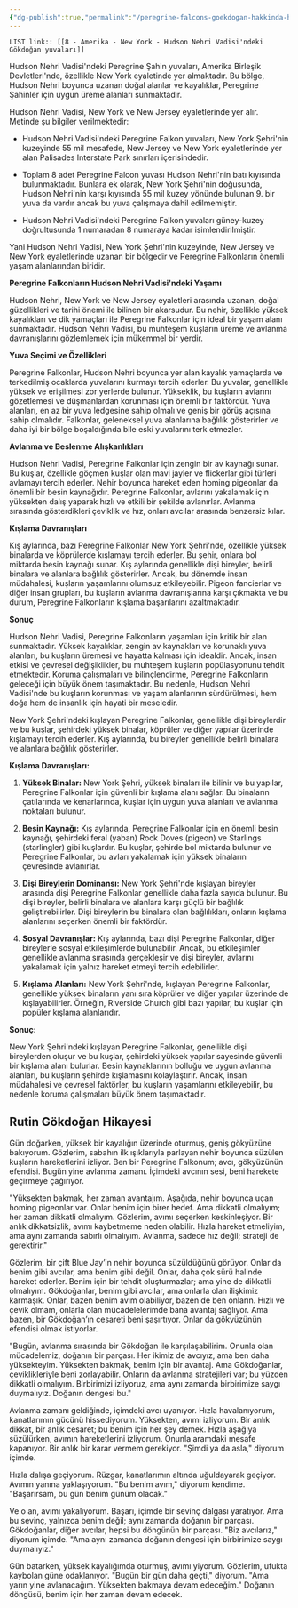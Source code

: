 ```yaml
---
{"dg-publish":true,"permalink":"/peregrine-falcons-goekdogan-hakkinda-hersey/goekdogan-sss/8-amerika-new-york-hudson-nehri-vadisi-ndeki-goekdogan-yuvalari/"}
---
```


`LIST link:: [[8 - Amerika - New York - Hudson Nehri Vadisi'ndeki Gökdoğan yuvaları]] `

Hudson Nehri Vadisi'ndeki Peregrine Şahin yuvaları, Amerika Birleşik Devletleri'nde, özellikle New York eyaletinde yer almaktadır. Bu bölge, Hudson Nehri boyunca uzanan doğal alanlar ve kayalıklar, Peregrine Şahinler için uygun üreme alanları sunmaktadır.

Hudson Nehri Vadisi, New York ve New Jersey eyaletlerinde yer alır. Metinde şu bilgiler verilmektedir:

- Hudson Nehri Vadisi'ndeki Peregrine Falkon yuvaları, New York Şehri'nin kuzeyinde 55 mil mesafede, New Jersey ve New York eyaletlerinde yer alan Palisades Interstate Park sınırları içerisindedir. 

- Toplam 8 adet Peregrine Falcon yuvası Hudson Nehri'nin batı kıyısında bulunmaktadır. Bunlara ek olarak, New York Şehri'nin doğusunda, Hudson Nehri'nin karşı kıyısında 55 mil kuzey yönünde bulunan 9. bir yuva da vardır ancak bu yuva çalışmaya dahil edilmemiştir.

- Hudson Nehri Vadisi'ndeki Peregrine Falkon yuvaları güney-kuzey doğrultusunda 1 numaradan 8 numaraya kadar isimlendirilmiştir.

Yani Hudson Nehri Vadisi, New York Şehri'nin kuzeyinde, New Jersey ve New York eyaletlerinde uzanan bir bölgedir ve Peregrine Falkonların önemli yaşam alanlarından biridir.

**Peregrine Falkonların Hudson Nehri Vadisi'ndeki Yaşamı**

Hudson Nehri, New York ve New Jersey eyaletleri arasında uzanan, doğal güzellikleri ve tarihi önemi ile bilinen bir akarsudur. Bu nehir, özellikle yüksek kayalıkları ve dik yamaçları ile Peregrine Falkonlar için ideal bir yaşam alanı sunmaktadır. Hudson Nehri Vadisi, bu muhteşem kuşların üreme ve avlanma davranışlarını gözlemlemek için mükemmel bir yerdir.

**Yuva Seçimi ve Özellikleri**

Peregrine Falkonlar, Hudson Nehri boyunca yer alan kayalık yamaçlarda ve terkedilmiş ocaklarda yuvalarını kurmayı tercih ederler. Bu yuvalar, genellikle yüksek ve erişilmesi zor yerlerde bulunur. Yükseklik, bu kuşların avlarını gözetlemesi ve düşmanlardan korunması için önemli bir faktördür. Yuva alanları, en az bir yuva ledgesine sahip olmalı ve geniş bir görüş açısına sahip olmalıdır. Falkonlar, geleneksel yuva alanlarına bağlılık gösterirler ve daha iyi bir bölge boşaldığında bile eski yuvalarını terk etmezler.

**Avlanma ve Beslenme Alışkanlıkları**

Hudson Nehri Vadisi, Peregrine Falkonlar için zengin bir av kaynağı sunar. Bu kuşlar, özellikle göçmen kuşlar olan mavi jayler ve flickerlar gibi türleri avlamayı tercih ederler. Nehir boyunca hareket eden homing pigeonlar da önemli bir besin kaynağıdır. Peregrine Falkonlar, avlarını yakalamak için yüksekten dalış yaparak hızlı ve etkili bir şekilde avlanırlar. Avlanma sırasında gösterdikleri çeviklik ve hız, onları avcılar arasında benzersiz kılar.

**Kışlama Davranışları**

Kış aylarında, bazı Peregrine Falkonlar New York Şehri'nde, özellikle yüksek binalarda ve köprülerde kışlamayı tercih ederler. Bu şehir, onlara bol miktarda besin kaynağı sunar. Kış aylarında genellikle dişi bireyler, belirli binalara ve alanlara bağlılık gösterirler. Ancak, bu dönemde insan müdahalesi, kuşların yaşamlarını olumsuz etkileyebilir. Pigeon fancierlar ve diğer insan grupları, bu kuşların avlanma davranışlarına karşı çıkmakta ve bu durum, Peregrine Falkonların kışlama başarılarını azaltmaktadır.

**Sonuç**

Hudson Nehri Vadisi, Peregrine Falkonların yaşamları için kritik bir alan sunmaktadır. Yüksek kayalıklar, zengin av kaynakları ve korunaklı yuva alanları, bu kuşların üremesi ve hayatta kalması için idealdir. Ancak, insan etkisi ve çevresel değişiklikler, bu muhteşem kuşların popülasyonunu tehdit etmektedir. Koruma çalışmaları ve bilinçlendirme, Peregrine Falkonların geleceği için büyük önem taşımaktadır. Bu nedenle, Hudson Nehri Vadisi'nde bu kuşların korunması ve yaşam alanlarının sürdürülmesi, hem doğa hem de insanlık için hayati bir meseledir.

New York Şehri'ndeki kışlayan Peregrine Falkonlar, genellikle dişi bireylerdir ve bu kuşlar, şehirdeki yüksek binalar, köprüler ve diğer yapılar üzerinde kışlamayı tercih ederler. Kış aylarında, bu bireyler genellikle belirli binalara ve alanlara bağlılık gösterirler. 

**Kışlama Davranışları:**

1. **Yüksek Binalar:** New York Şehri, yüksek binaları ile bilinir ve bu yapılar, Peregrine Falkonlar için güvenli bir kışlama alanı sağlar. Bu binaların çatılarında ve kenarlarında, kuşlar için uygun yuva alanları ve avlanma noktaları bulunur.

2. **Besin Kaynağı:** Kış aylarında, Peregrine Falkonlar için en önemli besin kaynağı, şehirdeki feral (yaban) Rock Doves (pigeon) ve Starlings (starlingler) gibi kuşlardır. Bu kuşlar, şehirde bol miktarda bulunur ve Peregrine Falkonlar, bu avları yakalamak için yüksek binaların çevresinde avlanırlar.

3. **Dişi Bireylerin Dominansı:** New York Şehri'nde kışlayan bireyler arasında dişi Peregrine Falkonlar genellikle daha fazla sayıda bulunur. Bu dişi bireyler, belirli binalara ve alanlara karşı güçlü bir bağlılık geliştirebilirler. Dişi bireylerin bu binalara olan bağlılıkları, onların kışlama alanlarını seçerken önemli bir faktördür.

4. **Sosyal Davranışlar:** Kış aylarında, bazı dişi Peregrine Falkonlar, diğer bireylerle sosyal etkileşimlerde bulunabilir. Ancak, bu etkileşimler genellikle avlanma sırasında gerçekleşir ve dişi bireyler, avlarını yakalamak için yalnız hareket etmeyi tercih edebilirler.

5. **Kışlama Alanları:** New York Şehri'nde, kışlayan Peregrine Falkonlar, genellikle yüksek binaların yanı sıra köprüler ve diğer yapılar üzerinde de kışlayabilirler. Örneğin, Riverside Church gibi bazı yapılar, bu kuşlar için popüler kışlama alanlarıdır.

**Sonuç:**

New York Şehri'ndeki kışlayan Peregrine Falkonlar, genellikle dişi bireylerden oluşur ve bu kuşlar, şehirdeki yüksek yapılar sayesinde güvenli bir kışlama alanı bulurlar. Besin kaynaklarının bolluğu ve uygun avlanma alanları, bu kuşların şehirde kışlamasını kolaylaştırır. Ancak, insan müdahalesi ve çevresel faktörler, bu kuşların yaşamlarını etkileyebilir, bu nedenle koruma çalışmaları büyük önem taşımaktadır.

## Rutin Gökdoğan Hikayesi

Gün doğarken, yüksek bir kayalığın üzerinde oturmuş, geniş gökyüzüne bakıyorum. Gözlerim, sabahın ilk ışıklarıyla parlayan nehir boyunca süzülen kuşların hareketlerini izliyor. Ben bir Peregrine Falkonum; avcı, gökyüzünün efendisi. Bugün yine avlanma zamanı. İçimdeki avcının sesi, beni harekete geçirmeye çağırıyor. 

"Yüksekten bakmak, her zaman avantajım. Aşağıda, nehir boyunca uçan homing pigeonlar var. Onlar benim için birer hedef. Ama dikkatli olmalıyım; her zaman dikkatli olmalıyım. Gözlerim, avımı seçerken keskinleşiyor. Bir anlık dikkatsizlik, avımı kaybetmeme neden olabilir. Hızla hareket etmeliyim, ama aynı zamanda sabırlı olmalıyım. Avlanma, sadece hız değil; strateji de gerektirir."

Gözlerim, bir çift Blue Jay’in nehir boyunca süzüldüğünü görüyor. Onlar da benim gibi avcılar, ama benim gibi değil. Onlar, daha çok sürü halinde hareket ederler. Benim için bir tehdit oluşturmazlar; ama yine de dikkatli olmalıyım. Gökdoğanlar, benim gibi avcılar, ama onlarla olan ilişkimiz karmaşık. Onlar, bazen benim avım olabiliyor, bazen de ben onların. Hızlı ve çevik olmam, onlarla olan mücadelelerimde bana avantaj sağlıyor. Ama bazen, bir Gökdoğan’ın cesareti beni şaşırtıyor. Onlar da gökyüzünün efendisi olmak istiyorlar.

"Bugün, avlanma sırasında bir Gökdoğan ile karşılaşabilirim. Onunla olan mücadelemiz, doğanın bir parçası. Her ikimiz de avcıyız, ama ben daha yüksekteyim. Yüksekten bakmak, benim için bir avantaj. Ama Gökdoğanlar, çeviklikleriyle beni zorlayabilir. Onların da avlanma stratejileri var; bu yüzden dikkatli olmalıyım. Birbirimizi izliyoruz, ama aynı zamanda birbirimize saygı duymalıyız. Doğanın dengesi bu."

Avlanma zamanı geldiğinde, içimdeki avcı uyanıyor. Hızla havalanıyorum, kanatlarımın gücünü hissediyorum. Yüksekten, avımı izliyorum. Bir anlık dikkat, bir anlık cesaret; bu benim için her şey demek. Hızla aşağıya süzülürken, avımın hareketlerini izliyorum. Onunla aramdaki mesafe kapanıyor. Bir anlık bir karar vermem gerekiyor. "Şimdi ya da asla," diyorum içimde. 

Hızla dalışa geçiyorum. Rüzgar, kanatlarımın altında uğuldayarak geçiyor. Avımın yanına yaklaşıyorum. "Bu benim avım," diyorum kendime. "Başarırsam, bu gün benim günüm olacak." 

Ve o an, avımı yakalıyorum. Başarı, içimde bir sevinç dalgası yaratıyor. Ama bu sevinç, yalnızca benim değil; aynı zamanda doğanın bir parçası. Gökdoğanlar, diğer avcılar, hepsi bu döngünün bir parçası. "Biz avcılarız," diyorum içimde. "Ama aynı zamanda doğanın dengesi için birbirimize saygı duymalıyız."

Gün batarken, yüksek kayalığımda oturmuş, avımı yiyorum. Gözlerim, ufukta kaybolan güne odaklanıyor. "Bugün bir gün daha geçti," diyorum. "Ama yarın yine avlanacağım. Yüksekten bakmaya devam edeceğim." Doğanın döngüsü, benim için her zaman devam edecek.




